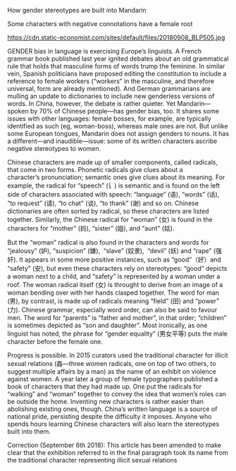How gender stereotypes are built into Mandarin

Some characters with negative connotations have a female root

https://cdn.static-economist.com/sites/default/files/20180908_BLP505.jpg

GENDER bias in language is exercising Europe’s linguists. A French grammar book published last year ignited debates about an old grammatical rule that holds that masculine forms of words trump the feminine. In similar vein, Spanish politicians have proposed editing the constitution to include a reference to female workers (“workers” in the masculine, and therefore universal, form are already mentioned). And German grammarians are mulling an update to dictionaries to include new genderless versions of words. In China, however, the debate is rather quieter. Yet Mandarin—spoken by 70% of Chinese people—has gender bias, too. It shares some issues with other languages: female bosses, for example, are typically identified as such (eg, woman-boss), whereas male ones are not. But unlike some European tongues, Mandarin does not assign genders to nouns. It has a different—and inaudible—issue: some of its written characters ascribe negative stereotypes to women. 

Chinese characters are made up of smaller components, called radicals, that come in two forms. Phonetic radicals give clues about a character’s pronunciation; semantic ones give clues about its meaning. For example, the radical for “speech” (讠) is semantic and is found on the left side of characters associated with speech: “language” (语), “words” (话), “to request” (请), “to chat” (谈), “to thank” (谢) and so on. Chinese dictionaries are often sorted by radical, so these characters are listed together. Similarly, the Chinese radical for “woman” (女) is found in the characters for “mother” (妈), “sister” (姐), and “aunt” (姑).  

But the “woman” radical is also found in the characters and words for “jealousy” (妒), “suspicion” (嫌),  “slave” (奴隶),  “devil” (妖) and “rape” (强奸). It appears in some more positive instances, such as “good”（好）and “safety” (安), but even these characters rely on stereotypes: “good” depicts a woman next to a child, and “safety” is represented by a woman under a roof. The woman radical itself (女) is throught to derive from an image of a woman bending over with her hands clasped together. The word for man (男), by contrast, is made up of radicals meaning “field” (田) and “power” (力). Chinese grammar, especially word order, can also be said to favour men. The word for “parents” is “father and mother”, in that order; “children” is sometimes depicted as “son and daughter”. Most ironically, as one linguist has noted, the phrase for “gender equality” (男女平等) puts the male character before the female one.

Progress is possible. In 2015 curators used the traditional character for illicit sexual relations (姦—three women radicals, one on top of two others, to suggest multiple affairs by a man) as the name of an exhibit on violence against women. A year later a group of female typographers published a book of characters that they had made up. One put the radicals for “walking” and “woman” together to convey the idea that women’s roles can be outside the home. Inventing new characters is rather easier than abolishing existing ones, though. China’s written language is a source of national pride, persisting despite the difficulty it imposes. Anyone who spends hours learning Chinese characters will also learn the stereotypes built into them.

  Correction (September 6th 2018):  This article has been amended to make clear that the exhibition referred to in the final paragraph took its name from the traditional character representing illicit sexual relations 